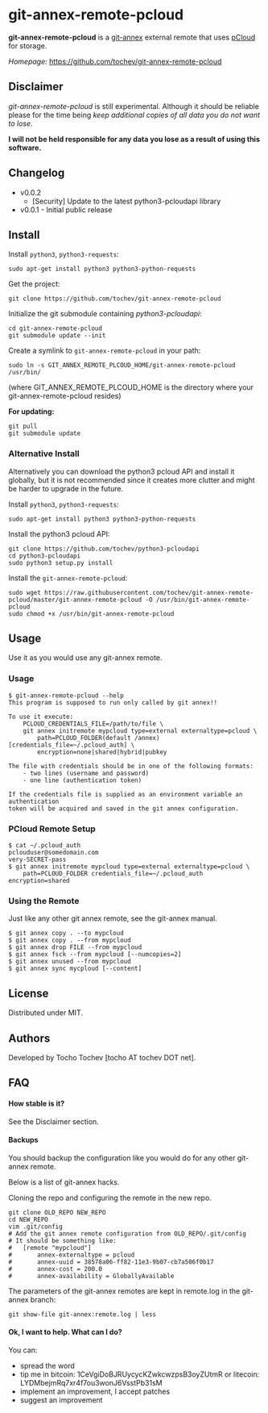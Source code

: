 # git-annex-remote-pcloud #

**git-annex-remote-pcloud** is a [git-annex](https://git-annex.branchable.com/) external remote that uses [pCloud](https://www.pcloud.com/) for storage.

*Homepage:* https://github.com/tochev/git-annex-remote-pcloud


## Disclaimer ##

*git-annex-remote-pcloud* is still experimental. Although it should be reliable please for the time being *keep additional copies of all data you do not want to lose*.

**I will not be held responsible for any data you lose as a result of using this software.**


## Changelog ##

 * v0.0.2
   * [Security] Update to the latest python3-pcloudapi library
 * v0.0.1 - Initial public release


## Install ##

Install `python3`, `python3-requests`:

    sudo apt-get install python3 python3-python-requests

Get the project:

    git clone https://github.com/tochev/git-annex-remote-pcloud

Initialize the git submodule containing *python3-pcloudapi*:

    cd git-annex-remote-pcloud
    git submodule update --init

Create a symlink to `git-annex-remote-pcloud` in your path:

    sudo ln -s GIT_ANNEX_REMOTE_PLCOUD_HOME/git-annex-remote-pcloud /usr/bin/

(where GIT_ANNEX_REMOTE_PLCOUD_HOME is the directory where your git-annex-remote-pcloud resides)

**For updating:**

    git pull
    git submodule update


### Alternative Install ###

Alternatively you can download the python3 pcloud API and install it globally, but it is not recommended since it creates more clutter and might be harder to upgrade in the future.

Install `python3`, `python3-requests`:

    sudo apt-get install python3 python3-python-requests

Install the python3 pcloud API:

    git clone https://github.com/tochev/python3-pcloudapi
    cd python3-pcloudapi
    sudo python3 setup.py install

Install the `git-annex-remote-pcloud`:

    sudo wget https://raw.githubusercontent.com/tochev/git-annex-remote-pcloud/master/git-annex-remote-pcloud -O /usr/bin/git-annex-remote-pcloud
    sudo chmod +x /usr/bin/git-annex-remote-pcloud


## Usage ##

Use it as you would use any git-annex remote.

### Usage ###

    $ git-annex-remote-pcloud --help
    This program is supposed to run only called by git annex!!

    To use it execute:
        PCLOUD_CREDENTIALS_FILE=/path/to/file \
        git annex initremote mypcloud type=external externaltype=pcloud \
            path=PCLOUD_FOLDER(default /annex) [credentials_file=~/.pcloud_auth] \
            encryption=none|shared|hybrid|pubkey

    The file with credentials should be in one of the following formats:
        - two lines (username and password)
        - one line (authentication token)

    If the credentials file is supplied as an environment variable an authentication
    token will be acquired and saved in the git annex configuration.

### PCloud Remote Setup ###

    $ cat ~/.pcloud_auth
    pclouduser@somedomain.com
    very-SECRET-pass
    $ git annex initremote mypcloud type=external externaltype=pcloud \
        path=PCLOUD_FOLDER credentials_file=~/.pcloud_auth encryption=shared

### Using the Remote ###

Just like any other git annex remote, see the git-annex manual.

    $ git annex copy . --to mypcloud
    $ git annex copy . --from mypcloud
    $ git annex drop FILE --from mypcloud
    $ git annex fsck --from mypcloud [--numcopies=2]
    $ git annex unused --from mypcloud
    $ git annex sync mycploud [--content]


## License ##

Distributed under MIT.


## Authors ##

Developed by Tocho Tochev [tocho AT tochev DOT net].


## FAQ ##

#### How stable is it? ####

See the Disclaimer section.

#### Backups ####

You should backup the configuration like you would do for any other git-annex remote.

Below is a list of git-annex hacks.

Cloning the repo and configuring the remote in the new repo.

    git clone OLD_REPO NEW_REPO
    cd NEW_REPO
    vim .git/config
    # Add the git annex remote configuration from OLD_REPO/.git/config
    # It should be something like:
    #   [remote "mypcloud"]
    #       annex-externaltype = pcloud
    #       annex-uuid = 38578a06-ff82-11e3-9b07-cb7a506f0b17
    #       annex-cost = 200.0
    #       annex-availability = GloballyAvailable

The parameters of the git-annex remotes are kept in remote.log in the git-annex branch:

    git show-file git-annex:remote.log | less


#### Ok, I want to help. What can I do? ####

You can:

 - spread the word
 - tip me in bitcoin: 1CeVgiDoBJRUycycKZwkcwzpsB3oyZUtmR or litecoin: LYDMbejmRq7xr4f7ou3wonJ6VsstPb31sM
 - implement an improvement, I accept patches
 - suggest an improvement
